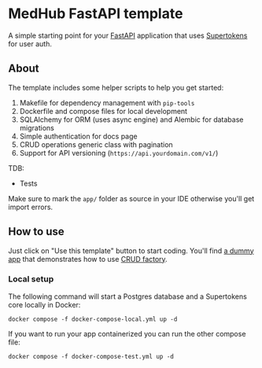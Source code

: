# MedHub FastAPI template

A simple starting point for your [FastAPI](https://fastapi.tiangolo.com) application that uses
[Supertokens](https://supertokens.com) for user auth.


## About

The template includes some helper scripts to help you get started:
1. Makefile for dependency management with `pip-tools`
2. Dockerfile and compose files for local development
3. SQLAlchemy for ORM (uses async engine) and Alembic for database migrations
4. Simple authentication for docs page
5. CRUD operations generic class with pagination
6. Support for API versioning (`https://api.yourdomain.com/v1/`)

TDB:
- Tests

Make sure to mark the `app/` folder as source in your IDE otherwise you'll get import errors.

## How to use

Just click on "Use this template" button to start coding. You'll find [a dummy app](app/api/v1/blog_post.py) that
demonstrates how to use [CRUD factory](app/db/crud/base.py).

### Local setup

The following command will start a Postgres database and a Supertokens core locally in Docker:
```shell
docker compose -f docker-compose-local.yml up -d
```

If you want to run your app containerized you can run the other compose file:
```shell
docker compose -f docker-compose-test.yml up -d
```
